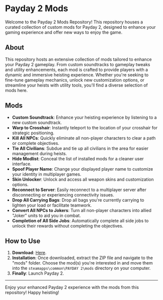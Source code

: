 # Payday 2 Mods

Welcome to the Payday 2 Mods Repository! This repository houses a curated collection of custom mods for Payday 2, designed to enhance your gaming experience and offer new ways to enjoy the game.

## About

This repository hosts an extensive collection of mods tailored to enhance your Payday 2 gameplay. From custom soundtracks to gameplay tweaks and utility enhancements, each mod is crafted to provide players with a dynamic and immersive heisting experience. Whether you're seeking to fine-tune gameplay mechanics, unlock new customization options, or streamline your heists with utility tools, you'll find a diverse selection of mods here.

## Mods

- **Custom Soundtrack**: Enhance your heisting experience by listening to a new custom soundtrack.
- **Warp to Crosshair**: Instantly teleport to the location of your crosshair for strategic positioning.
- **Kill All NPCs**: Quickly eliminate all non-player characters to clear a path or complete objectives.
- **Tie All Civilians**: Subdue and tie up all civilians in the area for easier management during heists.
- **Hide Modlist**: Conceal the list of installed mods for a cleaner user interface.
- **Spoof Player Name**: Change your displayed player name to customize your identity in multiplayer games.
- **Skin Unlocker**: Unlock and access all weapon skins and customization options.
- **Reconnect to Server**: Easily reconnect to a multiplayer server after disconnecting or experiencing connectivity issues.
- **Drop All Carrying Bags**: Drop all bags you're currently carrying to lighten your load or facilitate teamwork.
- **Convert All NPCs to Jokers**: Turn all non-player characters into allied "Joker" units to aid you in combat.
- **Completion of All Side Jobs**: Automatically complete all side jobs to unlock their rewards without completing the objectives.

## How to Use

1. **Download**: [Here](https://github.com/AntonisKazantzis/Payday-2-Mods/releases/download/v1.0/Payday-2-Mods.zip).
2. **Installation**: Once downloaded, extract the ZIP file and navigate to the "mods" folder. Choose the mod(s) you're interested in and move them into the `steamapps\common\PAYDAY 2\mods` directory on your computer.
3. **Finally**: Launch Payday 2.

---

Enjoy your enhanced Payday 2 experience with the mods from this repository! Happy heisting!
